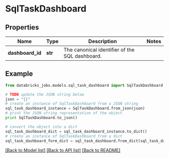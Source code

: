 # SqlTaskDashboard


## Properties
Name | Type | Description | Notes
------------ | ------------- | ------------- | -------------
**dashboard_id** | **str** | The canonical identifier of the SQL dashboard. | 

## Example

```python
from databricks_jobs.models.sql_task_dashboard import SqlTaskDashboard

# TODO update the JSON string below
json = "{}"
# create an instance of SqlTaskDashboard from a JSON string
sql_task_dashboard_instance = SqlTaskDashboard.from_json(json)
# print the JSON string representation of the object
print SqlTaskDashboard.to_json()

# convert the object into a dict
sql_task_dashboard_dict = sql_task_dashboard_instance.to_dict()
# create an instance of SqlTaskDashboard from a dict
sql_task_dashboard_form_dict = sql_task_dashboard.from_dict(sql_task_dashboard_dict)
```
[[Back to Model list]](../README.md#documentation-for-models) [[Back to API list]](../README.md#documentation-for-api-endpoints) [[Back to README]](../README.md)


